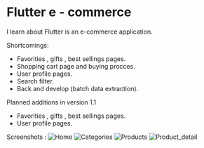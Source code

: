 # Flutter e - commerce
I learn about Flutter is an e-commerce application.

Shortcomings:

- Favorities , gifts , best sellings pages.
- Shopping cart page and buying procces.
- User profile pages.
- Search filter.
- Back and develop (batch data extraction).

Planned additions in version 1.1
- Favorities , gifts , best sellings pages.
- User profile pages.

Screenshots :
![Home](https://user-images.githubusercontent.com/63456077/129483941-af1c788c-e84f-4692-a9b6-8ecaaaa96c09.jpg)
![Categories](https://user-images.githubusercontent.com/63456077/129483944-282cae25-b160-4042-953c-fc7fa1b7a56b.jpg)
![Products](https://user-images.githubusercontent.com/63456077/129483951-9189b624-34bf-4b32-9932-c009a8822972.jpg)
![Product_detail](https://user-images.githubusercontent.com/63456077/129483955-d4d54add-263c-4c2e-a413-dd46bec1321a.jpg)

